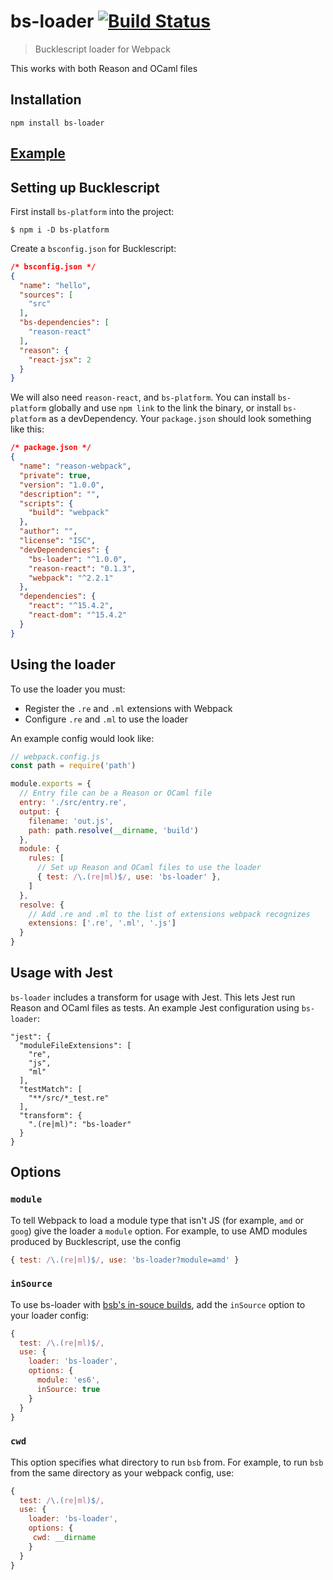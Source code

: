 # bs-loader [![Build Status](https://travis-ci.org/reasonml-community/bs-loader.svg?branch=master)](https://travis-ci.org/reasonml-community/bs-loader)
> Bucklescript loader for Webpack

This works with both Reason and OCaml files

## Installation

```
npm install bs-loader
```

## [Example](https://github.com/reasonml-community/bs-loader/blob/master/examples)

## Setting up Bucklescript

First install `bs-platform` into the project:

```
$ npm i -D bs-platform
```

Create a `bsconfig.json` for Bucklescript:

```json
/* bsconfig.json */
{
  "name": "hello",
  "sources": [
    "src"
  ],
  "bs-dependencies": [
    "reason-react"
  ],
  "reason": {
    "react-jsx": 2
  }
}
```

We will also need `reason-react`, and `bs-platform`. You can install `bs-platform` globally and
use `npm link` to the link the binary, or install `bs-platform` as a devDependency.
Your `package.json` should look something like this:

```json
/* package.json */
{
  "name": "reason-webpack",
  "private": true,
  "version": "1.0.0",
  "description": "",
  "scripts": {
    "build": "webpack"
  },
  "author": "",
  "license": "ISC",
  "devDependencies": {
    "bs-loader": "^1.0.0",
    "reason-react": "0.1.3",
    "webpack": "^2.2.1"
  },
  "dependencies": {
    "react": "^15.4.2",
    "react-dom": "^15.4.2"
  }
}

```

## Using the loader

To use the loader you must:
* Register the `.re` and `.ml` extensions with Webpack
* Configure `.re` and `.ml` to use the loader

An example config would look like:

```js
// webpack.config.js
const path = require('path')

module.exports = {
  // Entry file can be a Reason or OCaml file
  entry: './src/entry.re',
  output: {
    filename: 'out.js',
    path: path.resolve(__dirname, 'build')
  },
  module: {
    rules: [
      // Set up Reason and OCaml files to use the loader
      { test: /\.(re|ml)$/, use: 'bs-loader' },
    ]
  },
  resolve: {
    // Add .re and .ml to the list of extensions webpack recognizes
    extensions: ['.re', '.ml', '.js']
  }
}
```

## Usage with Jest

`bs-loader` includes a transform for usage with Jest. This lets Jest run
Reason and OCaml files as tests. An example Jest configuration using `bs-loader`:

```
"jest": {
  "moduleFileExtensions": [
    "re",
    "js",
    "ml"
  ],
  "testMatch": [
    "**/src/*_test.re"
  ],
  "transform": {
    ".(re|ml)": "bs-loader"
  }
}
```

## Options

### `module`

To tell Webpack to load a module type that isn't JS (for example, `amd` or `goog`)
give the loader a `module` option. For example, to use AMD modules produced by Bucklescript,
use the config

```js
{ test: /\.(re|ml)$/, use: 'bs-loader?module=amd' }
```

### `inSource`

To use bs-loader with [bsb's in-souce builds](https://bucklescript.github.io/bucklescript/Manual.html#_in_source_build_support_since_1_9_0),
add the `inSource` option to your loader config:

```js
{
  test: /\.(re|ml)$/,
  use: {
    loader: 'bs-loader',
    options: {
      module: 'es6',
      inSource: true
    }
  }
}
```

### `cwd`

This option specifies what directory to run `bsb` from. For example, to
run `bsb` from the same directory as your webpack config, use:

```js
{
  test: /\.(re|ml)$/,
  use: {
    loader: 'bs-loader',
    options: {
     cwd: __dirname
    }
  }
}
```
